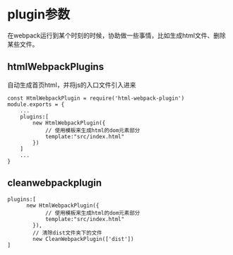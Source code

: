 # plugin参数
在webpack运行到某个时刻的时候，协助做一些事情，比如生成html文件、删除某些文件。

## htmlWebpackPlugins
自动生成首页html，并将js的入口文件引入进来
```
const HtmlWebpackPlugin = require('html-webpack-plugin')
module.exports = {
    ...
    plugins:[
        new HtmlWebpackPlugin({
            // 使用模板来生成html的dom元素部分
            template:"src/index.html"
        })
    ]
    ...
}
```
## cleanwebpackplugin
```
plugins:[
      new HtmlWebpackPlugin({
            // 使用模板来生成html的dom元素部分
            template:"src/index.html"
        }),
        // 清除dist文件夹下的文件
        new CleanWebpackPlugin(['dist'])
]
```